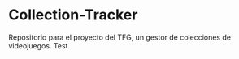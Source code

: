 # Collection-Tracker
Repositorio para el proyecto del TFG, un gestor de colecciones de videojuegos. Test
